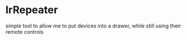 # IrRepeater
simple tool to allow me to put devices into a drawer, while still using their remote controls
